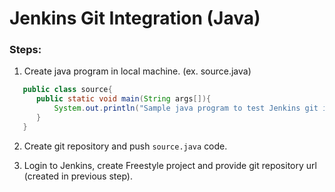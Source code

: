 # Jenkins Git Integration (Java)

### Steps:

1. Create java program in local machine. (ex. source.java)
  ```java
     public class source{
        public static void main(String args[]){
            System.out.println("Sample java program to test Jenkins git integration");
        }
     }
  ```
  
2. Create git repository and push `source.java` code.

3. Login to Jenkins, create Freestyle project and provide git repository url (created in previous step).
